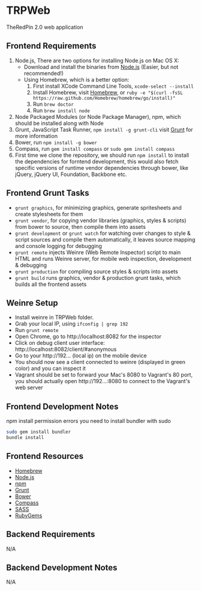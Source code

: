 TRPWeb
======
TheRedPin 2.0 web application


Frontend Requirements
---------------------
1. Node.js, There are two options for installing Node.js on Mac OS X:
	* Download and install the binaries from [Node.js](http://nodejs.org) (Easier, but not recommended!)
	* Using Homebrew, which is a better option:
		1. First install XCode Command Line Tools, `xcode-select --install`
		2. Install Homebrew, visit [Homebrew](http://brew.sh), or `ruby -e "$(curl -fsSL https://raw.github.com/Homebrew/homebrew/go/install)"`
		3. Run `brew doctor`
		4. Run `brew install node`
2. Node Packaged Modules (or Node Package Manager), npm, which should be installed along with Node
3. Grunt, JavaScript Task Runner, `npm install -g grunt-cli` visit [Grunt](http://gruntjs.com) for more information
4. Bower, run `npm install -g bower`
5. Compass, run `gem install compass` or `sudo gem install compass`
6. First time we clone the repository, we should run `npm install` to install the dependencies for forntend development, this would also fetch specific versions of runtime vendor dependencies through bower, like jQuery, jQuery UI, Foundation, Backbone etc.


Frontend Grunt Tasks
--------------------
* `grunt graphics`, for minimizing graphics, generate spritesheets and create stylesheets for them
* `grunt vendor`, for copying vendor libraries (graphics, styles & scripts) from bower to source, then compile them into assets
* `grunt development` or `grunt watch` for watching over changes to style & script sources and compile them automatically, it leaves source mapping and console logging for debugging
* `grunt remote` injects Weinre (Web Remote Inspector) script to main HTML and runs Weinre server, for mobile web inspection, development & debugging
* `grunt production` for compiling source styles & scripts into assets
* `grunt build` runs graphics, vendor & production grunt tasks, which builds all the frontend assets

Weinre Setup
------------
* Install weinre in TRPWeb folder.
* Grab your local IP, using `ifconfig | grep 192`
* Run `grunt remote`
* Open Chrome, go to http://localhost:8082 for the inspector
* Click on debug client user interface: http://localhost:8082/client/#anonymous
* Go to your http://192... (local ip) on the mobile device
* You should now see a client connected to weinre (displayed in green color) and you can inspect it
* Vagrant should be set to forward your Mac's 8080 to Vagrant's 80 port, you should actually open http://192...:8080 to connect to the Vagrant's web server

Frontend Development Notes
--------------------------
npm install permission errors you need to install bundler with sudo

```bash
sudo gem install bundler
bundle install
```



Frontend Resources
------------------
* [Homebrew](http://brew.sh)
* [Node.js](http://nodejs.org)
* [npm](https://www.npmjs.org)
* [Grunt](http://gruntjs.com)
* [Bower](http://bower.io)
* [Compass](http://compass-style.org)
* [SASS](http://sass-lang.com)
* [RubyGems](https://rubygems.org)


Backend Requirements
--------------------
N/A

Backend Development Notes
-------------------------
N/A
